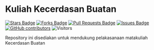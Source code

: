 # Kuliah Kecerdasan Buatan

<a href="https://github.com/arifadli/KuliahKecerdasanBuatan/stargazers"><img src="https://img.shields.io/github/stars/arifadli/Exploratory-Data-Analysis" alt="Stars Badge"/></a>
<a href="https://github.com/arifadli/KuliahKecerdasanBuatan/network/members"><img src="https://img.shields.io/github/forks/arifadli/Exploratory-Data-Analysis" alt="Forks Badge"/></a>
<a href="https://github.com/arifadli/KuliahKecerdasanBuatan/pulls"><img src="https://img.shields.io/github/issues-pr/arifadli/Exploratory-Data-Analysis" alt="Pull Requests Badge"/></a>
<a href="https://github.com/arifadli/KuliahKecerdasanBuatan/issues"><img src="https://img.shields.io/github/issues/arifadli/Exploratory-Data-Analysis" alt="Issues Badge"/></a>
<a href="https://github.com/arifadli/KuliahKecerdasanBuatan/contributors"><img alt="GitHub contributors" src="https://img.shields.io/github/contributors/arifadli/KuliahKecerdasanBuatan?color=2b9348"></a>
![Visitors](https://api.visitorbadge.io/api/visitors?path=https%3A%2F%2Fgithub.com%2Farifadli%2FExploratory-Data-Analysis&labelColor=%23d9e3f0&countColor=%23697689&style=flat)


Repository ini disediakan untuk mendukung pelakasanaan matakuliah Kecerdasan Buatan

